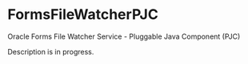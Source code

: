 # FormsFileWatcherPJC
Oracle Forms File Watcher Service - Pluggable Java Component (PJC)

Description is in progress.

